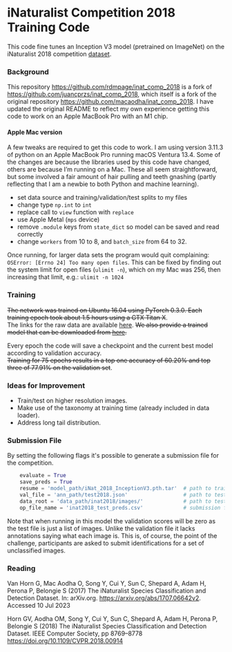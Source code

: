 # iNaturalist Competition 2018 Training Code  
This code fine tunes an Inception V3 model (pretrained on ImageNet) on the iNaturalist 2018 competition [dataset](https://github.com/visipedia/inat_comp).

### Background

This repository https://github.com/rdmpage/inat_comp_2018 is a fork of https://github.com/juancprzs/inat_comp_2018, which itself is a fork of the original repository https://github.com/macaodha/inat_comp_2018. I have updated the original README to reflect my own experience getting this code to work on an Apple MacBook Pro with an M1 chip.

#### Apple Mac version

A few tweaks are required to get this code to work. I am using  version 3.11.3 of python on an Apple MacBook Pro running macOS Ventura 13.4. Some of the changes are because the libraries used by this code have changed, others are because I’m running on a Mac. These all seem straightforward, but some involved a fair amount of hair pulling and teeth gnashing (partly reflecting that I am a newbie to both Python and machine learning).

- set data source and training/validation/test splits to my files
- change type `np.int` to `int`
- replace call to `view` function with `replace`
- use Apple Metal (`mps` device)
- remove `.module` keys from `state_dict` so model can be saved and read correctly
- change `workers` from 10 to 8, and `batch_size` from 64 to 32.

Once running, for larger data sets the program would quit complaining: `OSError: [Errno 24] Too many open files`. This can be fixed by finding out the system limit for open files (`ulimit -n`), which on my Mac was 256, then increasing that limit, e.g.: `ulimit -n 1024`


### Training
~~The network was trained on Ubuntu 16.04 using PyTorch 0.3.0. Each training epoch took about 1.5 hours using a GTX Titan X~~.  
The links for the raw data are available [here](https://github.com/visipedia/inat_comp).
~~We also provide a trained model that can be downloaded from [here](http://vision.caltech.edu/~macaodha/inat2018/iNat_2018_InceptionV3.pth.tar).~~

Every epoch the code will save a checkpoint and the current best model according to validation accuracy.  
~~Training for 75 epochs results in a top one accuracy of 60.20% and top three of 77.91% on the validation set~~.


### Ideas for Improvement  
* Train/test on higher resolution images.  
* Make use of the taxonomy at training time (already included in data loader).  
* Address long tail distribution.


### Submission File
By setting the following flags it's possible to generate a submission file for the competition.
```python
    evaluate = True
    save_preds = True
    resume = 'model_path/iNat_2018_InceptionV3.pth.tar'  # path to trained model
    val_file = 'ann_path/test2018.json'                  # path to test file
    data_root = 'data_path/inat2018/images/'             # path to test images
    op_file_name = 'inat2018_test_preds.csv'             # submission filename
```

Note that when running in this model the validation scores will be zero as the test file is just a list of images. Unlike the validation file it lacks annotations saying what each image is. This is, of course, the point of the challenge, participants are asked to submit identifications for a set of unclassified images.

### Reading

Van Horn G, Mac Aodha O, Song Y, Cui Y, Sun C, Shepard A, Adam H, Perona P, Belongie S (2017) The iNaturalist Species Classification and Detection Dataset. In: arXiv.org. https://arxiv.org/abs/1707.06642v2. Accessed 10 Jul 2023

Horn GV, Aodha OM, Song Y, Cui Y, Sun C, Shepard A, Adam H, Perona P, Belongie S (2018) The iNaturalist Species Classification and Detection Dataset. IEEE Computer Society, pp 8769–8778 https://doi.org/10.1109/CVPR.2018.00914

